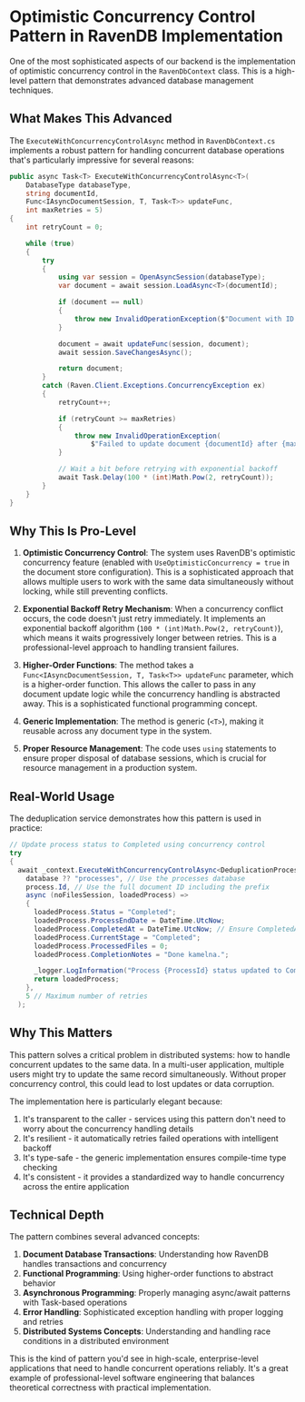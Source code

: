 # Optimistic Concurrency Control Pattern in RavenDB Implementation

One of the most sophisticated aspects of our backend is the implementation of optimistic concurrency control in the `RavenDbContext` class. This is a high-level pattern that demonstrates advanced database management techniques.

## What Makes This Advanced

The `ExecuteWithConcurrencyControlAsync` method in `RavenDbContext.cs` implements a robust pattern for handling concurrent database operations that's particularly impressive for several reasons:

```csharp
public async Task<T> ExecuteWithConcurrencyControlAsync<T>(
    DatabaseType databaseType,
    string documentId,
    Func<IAsyncDocumentSession, T, Task<T>> updateFunc,
    int maxRetries = 5)
{
    int retryCount = 0;

    while (true)
    {
        try
        {
            using var session = OpenAsyncSession(databaseType);
            var document = await session.LoadAsync<T>(documentId);

            if (document == null)
            {
                throw new InvalidOperationException($"Document with ID {documentId} not found in database {databaseType}");
            }

            document = await updateFunc(session, document);
            await session.SaveChangesAsync();

            return document;
        }
        catch (Raven.Client.Exceptions.ConcurrencyException ex)
        {
            retryCount++;

            if (retryCount >= maxRetries)
            {
                throw new InvalidOperationException(
                    $"Failed to update document {documentId} after {maxRetries} attempts due to concurrency conflicts", ex);
            }

            // Wait a bit before retrying with exponential backoff
            await Task.Delay(100 * (int)Math.Pow(2, retryCount));
        }
    }
}
```

## Why This Is Pro-Level

1. **Optimistic Concurrency Control**: The system uses RavenDB's optimistic concurrency feature (enabled with `UseOptimisticConcurrency = true` in the document store configuration). This is a sophisticated approach that allows multiple users to work with the same data simultaneously without locking, while still preventing conflicts.

2. **Exponential Backoff Retry Mechanism**: When a concurrency conflict occurs, the code doesn't just retry immediately. It implements an exponential backoff algorithm (`100 * (int)Math.Pow(2, retryCount)`), which means it waits progressively longer between retries. This is a professional-level approach to handling transient failures.

3. **Higher-Order Functions**: The method takes a `Func<IAsyncDocumentSession, T, Task<T>> updateFunc` parameter, which is a higher-order function. This allows the caller to pass in any document update logic while the concurrency handling is abstracted away. This is a sophisticated functional programming concept.

4. **Generic Implementation**: The method is generic (`<T>`), making it reusable across any document type in the system.

5. **Proper Resource Management**: The code uses `using` statements to ensure proper disposal of database sessions, which is crucial for resource management in a production system.

## Real-World Usage

The deduplication service demonstrates how this pattern is used in practice:

```csharp
// Update process status to Completed using concurrency control
try
{
  await _context.ExecuteWithConcurrencyControlAsync<DeduplicationProcess>(
    database ?? "processes", // Use the processes database
    process.Id, // Use the full document ID including the prefix
    async (noFilesSession, loadedProcess) =>
    {
      loadedProcess.Status = "Completed";
      loadedProcess.ProcessEndDate = DateTime.UtcNow;
      loadedProcess.CompletedAt = DateTime.UtcNow; // Ensure CompletedAt is set
      loadedProcess.CurrentStage = "Completed";
      loadedProcess.ProcessedFiles = 0;
      loadedProcess.CompletionNotes = "Done kamelna.";

      _logger.LogInformation("Process {ProcessId} status updated to Completed (no files)", loadedProcess.Id);
      return loadedProcess;
    },
    5 // Maximum number of retries
  );
```

## Why This Matters

This pattern solves a critical problem in distributed systems: how to handle concurrent updates to the same data. In a multi-user application, multiple users might try to update the same record simultaneously. Without proper concurrency control, this could lead to lost updates or data corruption.

The implementation here is particularly elegant because:

1. It's transparent to the caller - services using this pattern don't need to worry about the concurrency handling details
2. It's resilient - it automatically retries failed operations with intelligent backoff
3. It's type-safe - the generic implementation ensures compile-time type checking
4. It's consistent - it provides a standardized way to handle concurrency across the entire application

## Technical Depth

The pattern combines several advanced concepts:

1. **Document Database Transactions**: Understanding how RavenDB handles transactions and concurrency
2. **Functional Programming**: Using higher-order functions to abstract behavior
3. **Asynchronous Programming**: Properly managing async/await patterns with Task-based operations
4. **Error Handling**: Sophisticated exception handling with proper logging and retries
5. **Distributed Systems Concepts**: Understanding and handling race conditions in a distributed environment

This is the kind of pattern you'd see in high-scale, enterprise-level applications that need to handle concurrent operations reliably. It's a great example of professional-level software engineering that balances theoretical correctness with practical implementation.
